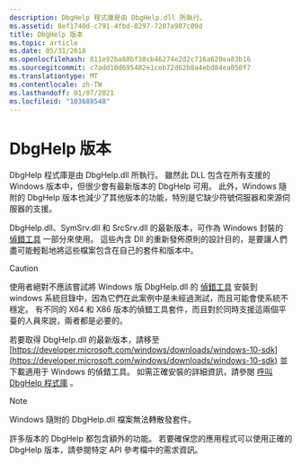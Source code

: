 ```yaml
---
description: DbgHelp 程式庫是由 DbgHelp.dll 所執行。
ms.assetid: 8ef1740d-c791-4fbd-8297-7207a987c09d
title: DbgHelp 版本
ms.topic: article
ms.date: 05/31/2018
ms.openlocfilehash: 811e92ba88bf38cb46274e2d2c716a620ea83b16
ms.sourcegitcommit: c7add10d695482e1ceb72d62b8a4ebd84ea050f7
ms.translationtype: MT
ms.contentlocale: zh-TW
ms.lasthandoff: 01/07/2021
ms.locfileid: "103688548"
---
```

# <a name="dbghelp-versions"></a>DbgHelp 版本

DbgHelp 程式庫是由 DbgHelp.dll 所執行。 雖然此 DLL 包含在所有支援的 Windows 版本中，但很少會有最新版本的 DbgHelp 可用。 此外，Windows 隨附的 DbgHelp 版本也減少了其他版本的功能，特別是它缺少符號伺服器和來源伺服器的支援。

DbgHelp.dll、SymSrv.dll 和 SrcSrv.dll 的最新版本，可作為 Windows 封裝的 [偵錯工具](https://developer.microsoft.com/windows/downloads/windows-10-sdk) 一部分來使用。 這些內含 Dll 的重新發佈原則的設計目的，是要讓人們盡可能輕鬆地將這些檔案包含在自己的套件和版本中。

> [!Caution]  
> 使用者絕對不應該嘗試將 Windows 版 DbgHelp.dll 的 [偵錯工具](https://developer.microsoft.com/windows/downloads/windows-10-sdk) 安裝到 windows 系統目錄中，因為它們在此案例中是未經過測試，而且可能會使系統不穩定。 有不同的 X64 和 X86 版本的偵錯工具套件，而且對於同時支援這兩個平臺的人員來說，兩者都是必要的。

若要取得 DbgHelp.dll 的最新版本，請移至 [https://developer.microsoft.com/windows/downloads/windows-10-sdk](https://developer.microsoft.com/windows/downloads/windows-10-sdk) 並下載適用于 Windows 的偵錯工具。 如需正確安裝的詳細資訊，請參閱 [呼叫 DbgHelp 程式庫](calling-the-dbghelp-library.md) 。

> [!Note]  
> Windows 隨附的 DbgHelp.dll 檔案無法轉散發套件。

許多版本的 DbgHelp 都包含額外的功能。 若要確保您的應用程式可以使用正確的 DbgHelp 版本，請參閱特定 API 參考檔中的需求資訊。
